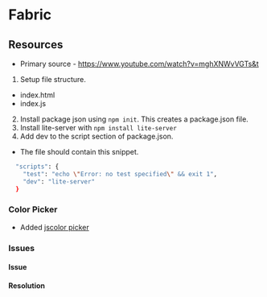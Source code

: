 # Fabric

## Resources
- Primary source - https://www.youtube.com/watch?v=mghXNWvVGTs&t

1. Setup file structure.
- index.html
- index.js
2. Install package json using `npm init`. This creates a package.json file.
3. Install lite-server with `npm install lite-server`
4. Add dev to the script section of package.json.
- The file should contain this snippet.
```sh
  "scripts": {
    "test": "echo \"Error: no test specified\" && exit 1",
    "dev": "lite-server"
  }
```

### Color Picker
- Added [jscolor picker](https://jscolor.com/)

### Issues
#### Issue

#### Resolution